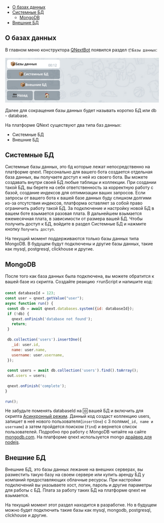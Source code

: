 * [О базах данных](#о-базах-данных)
* [Системные БД](#системные-бд)
  * [MongoDB](#mongodb)
* [Внешние БД](#внешние-бд)
## О базах данных

В главном меню конструктора [QNextBot](http://t.me/qnextbot) появился раздел `📦Базы данных`:

![](./1.png)

Далее для сокращения базы данных будет называть коротко БД или db - database.

На платформе QNext существуют два типа баз данных:
* Системные БД
* Внешние БД
## Системные БД

Системные базы данных, это бд которые лежат непосредственно на платформе qnext. Персонально для вашего бота создается отдельная база данных, вы получаете доступ к ней из своего бота. Вы можете создавать внутри своей БД любые таблицы и коллекции. При создании такой БД, вы берете на себя ответственность за корректную работу с базой, создание индексов для оптимизации ваших запросов. Если запросы от вашего бота к вашей базе данных буду слишком долгими из-за отсутствия индексов, платформа оставляет за собой право ограничить работу такой БД. За подключение и настройку новой БД в вашем боте взымается разовая плата. В дальнейшем взымается ежемесячная плата, в зависимости от размера вашей БД. Чтобы получить доступ к БД, войдите в раздел Системные БД и нажмите кнопку `Получить доступ`. 

На текущий момент поддерживаются только базы данных типа MongoDB. В будущем будут подключены и другие базы данных, такие как mysql, postgresql, clickhouse и другие.
## MongoDB

После того как база данных была подключена, вы можете обратится к вашей базе из скрипта. Создайте реакцию ⚡️runScript и напишите код:
```js 
const databaseId = 123;
const user = qnext.getValue("user");
async function run() {
 const db = await qnext.databases.system({id: databaseId});
 if (!db) {
   qnext.onFinish('database not found');
   return;
 }
  
 db.collection('users').insertOne({
   _id: user.id,
   name: user.name,
   username: user.username,
 });

 const users = await db.collection('users').find().toArray();
 out.users = users;
  
 qnext.onFinish('complete');
}

run();
```


Не забудьте поменять databaseId на 🆔 вашей БД и включить для скрипта [Асинхронный режим](/docs-test/_export/script). Данный код создаст коллекцию users, запишет в неё нового пользователя(`insertOne`) с 3 полями(`_id, name и username`) а затем пройдется поиском (`find`) и вернется список пользователей. Подробно про работу с MongoDB читайте на сайте [mongodb.com](https://www.mongodb.com/). На платформе qnext используется mongo [драйвер для nodejs](https://www.npmjs.com/package/mongodb).


## Внешние БД

Внешние БД, это базы данных лежание на внешних серверах, вы разместить такую базу на своем сервере или купить аренду БД у компаний предоставляющих облачные ресурсы. При настройки подключений вы указываете хост, логин, пароль и другие параметры для работы с БД. Плата за работу таких БД на платформе qnext не взымается. 

На текущий момент этот раздел находится в разработке. Но в будущем можно будет подключить такие базы как mysql, mongodb, postgresql, clickhouse и другие.


  
